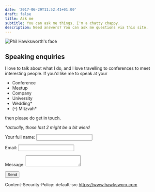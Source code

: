 ```yaml
---
date: '2017-06-29T11:52:41+01:00'
draft: false
title: Ask me
subtitle: You can ask me things. I'm a chatty chappy.
description: Need answers? You can ask me questions via this site.
---
```

<img src="/images/philhawksworth-goon@2x.jpg" alt="Phil Hawksworth's face" class="avatar avatar-upclose" />

## Speaking enquiries

I love to talk about what I do, and I love travelling to conferences to meet interesting people. If you'd like me to speak at your

- Conference
- Meetup
- Company
- University
- Wedding*
- (`*`) Mitzvah*

then please do get in touch.


_*actually, those last 2 might be a bit wierd_


<form name="speaking-enquiries" netlify-honeypot="full-name" action="thank-you" netlify>
  <p class="honey">
    <label>Your full name: <input name="full-name"></label>
  </p>
  <p>
    <label>Email: <input type="text" name="name"></label>
  </p>
  <p>
    <label>Message: <textarea name="message"></textarea></label>
  </p>
  <p>
    <button type=”submit”>Send</button>
  </p>
</form>


Content-Security-Policy: default-src https://www.hawksworx.com


